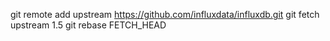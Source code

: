 git remote add upstream https://github.com/influxdata/influxdb.git
git fetch upstream 1.5
git rebase FETCH_HEAD
